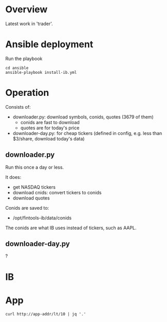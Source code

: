 # Overview
Latest work in 'trader'.

# Ansible deployment

Run the playbook
```
cd ansible
ansible-playbook install-ib.yml
```

# Operation
Consists of:

- downloader.py: download symbols, conids, quotes (3679 of them)
    - conids are fast to download
    - quotes are for today's price
- downloader-day.py: for cheap tickers (defined in config, e.g. less than $3/share, download today's data)

## downloader.py
Run this once a day or less.  

It does:
- get NASDAQ tickers
- download cnids: convert tickers to conids
- download quotes

Conids are saved to:

- /opt/fintools-ib/data/conids

The conids are what IB uses instead of tickers, such as AAPL.

## downloader-day.py
?

# IB

# App
```
curl http://app-addr/lt/10 | jq '.'
```
